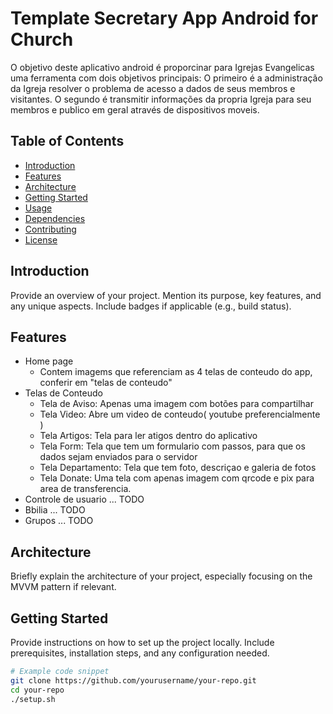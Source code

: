 # Template Secretary App Android for Church

O objetivo deste aplicativo android é proporcinar para Igrejas Evangelicas uma ferramenta com dois objetivos principais:
O primeiro é a administração da Igreja resolver o problema de acesso a dados de seus membros e visitantes.
O segundo é transmitir informações da propria Igreja para seu membros e publico em geral através de dispositivos moveis.

## Table of Contents

- [Introduction](#introduction)
- [Features](#features)
- [Architecture](#architecture)
- [Getting Started](#getting-started)
- [Usage](#usage)
- [Dependencies](#dependencies)
- [Contributing](#contributing)
- [License](#license)

## Introduction

Provide an overview of your project. Mention its purpose, key features, and any unique aspects. Include badges if applicable (e.g., build status).

## Features

- Home page
  - Contem imagems que referenciam as 4 telas de conteudo do app, conferir em "telas de conteudo"
- Telas de Conteudo
  - Tela de Aviso: Apenas uma imagem com botões para compartilhar
  - Tela Video: Abre um video de conteudo( youtube preferencialmente )
  - Tela Artigos: Tela para ler atigos dentro do aplicativo
  - Tela Form: Tela que tem um formulario com passos, para que os dados sejam enviados para o servidor
  - Tela Departamento: Tela que tem foto, descriçao e galeria de fotos
  - Tela Donate: Uma tela com apenas imagem com qrcode e pix para area de transferencia. 
- Controle de usuario ... TODO
- Bbilia ... TODO
- Grupos ... TODO

## Architecture

Briefly explain the architecture of your project, especially focusing on the MVVM pattern if relevant.

## Getting Started

Provide instructions on how to set up the project locally. Include prerequisites, installation steps, and any configuration needed.

```bash
# Example code snippet
git clone https://github.com/yourusername/your-repo.git
cd your-repo
./setup.sh
